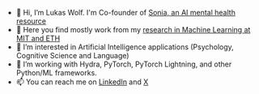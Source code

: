 - 👋 Hi, I’m Lukas Wolf. I'm Co-founder of [Sonia, an AI mental health resource](https://www.soniahealth.com/)
- 🔬 Here you find mostly work from my [research in Machine Learning at MIT and ETH](https://scholar.google.com/citations?user=_FvMBFIAAAAJ&hl=en)
- 👀 I’m interested in Artificial Intelligence applications (Psychology, Cognitive Science and Language)
- 🌱 I’m  working with Hydra, PyTorch, PyTorch Lightning, and other Python/ML frameworks. 
- 📫 You can reach me on [LinkedIn](https://www.linkedin.com/in/lukas-wo/) and [X](https://twitter.com/lukaswolf_)

<!---
lu-wo/lu-wo is a ✨ special ✨ repository because its `README.md` (this file) appears on your GitHub profile.
You can click the Preview link to take a look at your changes.
--->
